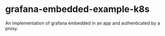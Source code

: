 # grafana-embedded-example-k8s
An implementation of grafana embedded in an app and authenticated by a proxy.
